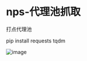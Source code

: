 # nps-代理池抓取
打点代理池

pip install requests tqdm


![image](https://github.com/user-attachments/assets/49363610-13ea-407b-b799-9df51fb3657b)
